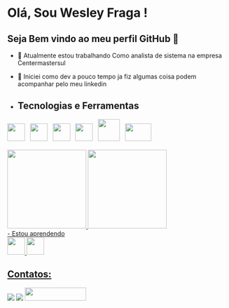 # Olá, Sou Wesley Fraga ! 
## Seja Bem vindo ao meu perfil GitHub 👋
- 🔭 Atualmente estou trabalhando Como analista de sistema na empresa Centermastersul
- 🌱 Iniciei como dev a pouco tempo ja  fiz algumas coisa podem acompanhar pelo meu linkedin

- ## Tecnologias e Ferramentas
<div>
<img loading="lazy" src="https://cdn.jsdelivr.net/gh/devicons/devicon/icons/csharp/csharp-original.svg" width="40" height="40"/> &nbsp
<img loading="lazy" src="https://cdn.jsdelivr.net/gh/devicons/devicon/icons/javascript/javascript-plain.svg" width="40" height="40"/> &nbsp 
<img loading="lazy" src="https://cdn.jsdelivr.net/gh/devicons/devicon/icons/python/python-original.svg" width="40" height="40"/> &nbsp
<img loading="lazy" src="https://cdn.jsdelivr.net/gh/devicons/devicon/icons/linux/linux-original.svg" width="40" height="40"/> &nbsp
<img loading="lazy" src="https://cdn.jsdelivr.net/gh/devicons/devicon/icons/mysql/mysql-plain-wordmark.svg" width="50" height="50"/> &nbsp
<img loading="lazy" src="https://cdn.jsdelivr.net/gh/devicons/devicon/icons/oracle/oracle-original.svg" width="60" height="40"/> &nbsp
</div>
<br>
<div>
<a href="https://github.com/WesleyFraga051">
<img loading="lazy" height="180em" src="https://github-readme-stats.vercel.app/api/top-langs/?username=WesleyFraga051&layout=donut&langs_count=7&theme=react"/>
<img loading="lazy" height="180em" src="https://github-readme-stats.vercel.app/api?username=WesleyFraga051&show_icons=true&theme=react&include_all_commits=true&count_private=true"/>
</div>
- Estou aprendendo
<div>
<img loading="lazy" src="https://cdn.jsdelivr.net/gh/devicons/devicon/icons/html5/html5-original.svg" width="40" height="40"/> 
<img loading="lazy" src="https://cdn.jsdelivr.net/gh/devicons/devicon/icons/css3/css3-original.svg" width="40" height="40"/>
</div>

## Contatos:

<div>
<a href = "lorenzo18042019@gmail.com"><img loading="lazy" src="https://img.shields.io/badge/Gmail-D14836?style=for-the-badge&logo=gmail&logoColor=white" target="_blank"></a>
<a href = "https://www.linkedin.com/in/wesley-fraga-66214723b/" target="_blank"><img loading="lazy" src="https://img.shields.io/badge/-LinkedIn-%230077B5?style=for-the-badge&logo=linkedin&logoColor=white" target="_blank"></a>
<a href="https://whatsa.me/5551993291256"><img loading="lazy" src="https://cdn.discordapp.com/attachments/953613153537753148/1200449507129827348/png-transparent-whatsapp-click-to-chat-button-removebg-preview-removebg-preview.png?ex=65c638b9&is=65b3c3b9&hm=de18926ca90971f5199463e5f6c958766cb9742cc6ddac6fdb70ea92eb0d712f&" width="140" height="30">
</a>
</div>

